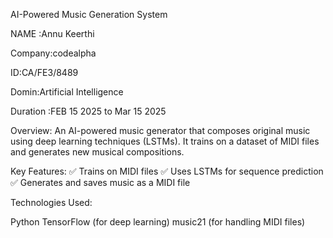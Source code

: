 AI-Powered Music Generation System

NAME :Annu Keerthi

Company:codealpha

ID:CA/FE3/8489

Domin:Artificial Intelligence

Duration :FEB 15 2025 to Mar 15 2025

Overview:
An AI-powered music generator that composes original music using deep learning techniques (LSTMs). It trains on a dataset of MIDI files and generates new musical compositions.

Key Features:
✅ Trains on MIDI files
✅ Uses LSTMs for sequence prediction
✅ Generates and saves music as a MIDI file

Technologies Used:

Python
TensorFlow (for deep learning)
music21 (for handling MIDI files)
